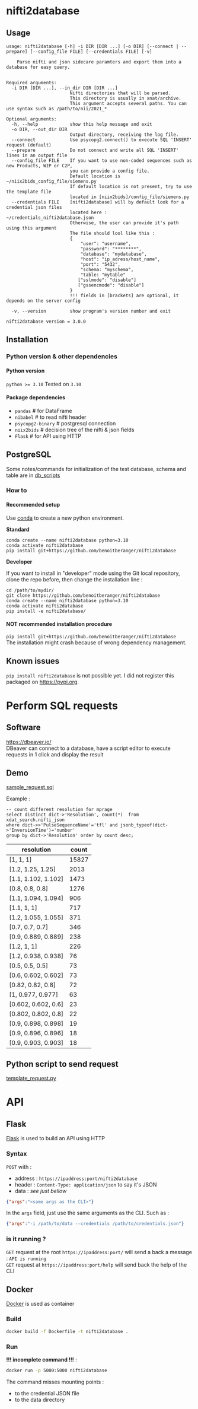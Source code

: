 # nifti2database

## Usage
```
usage: nifti2database [-h] -i DIR [DIR ...] [-o DIR] [--connect | --prepare] [--config_file FILE] [--credentials FILE] [-v]

    Parse nifti and json sidecare paramters and export them into a database for easy query.
    

Required arguments:
  -i DIR [DIR ...], --in_dir DIR [DIR ...]
                        Nifti directories that will be parsed.
                        This directory is usually in xnat/archive.
                        This argument accepts several paths. You can use syntax such as /path/to/nii/2021_*

Optional arguments:
  -h, --help            show this help message and exit
  -o DIR, --out_dir DIR
                        Output directory, receiving the log file.
  --connect             Use psycopg2.connect() to execute SQL 'INSERT' request (default)
  --prepare             Do not connect and write all SQL 'INSERT' lines in an output file
  --config_file FILE    If you want to use non-coded sequences such as new Products, WIP or C2P,
                        you can provide a config file.
                        Default location is ~/niix2bids_config_file/siemens.py
                        If default location is not present, try to use the template file 
                        located in [niix2bids]/config_file/siemens.py
  --credentials FILE    [nifti2database] will by default look for a credential json files 
                        located here : ~/credentials_nifti2database.json 
                        Otherwise, the user can provide it's path using this argument 
                        The file should lool like this :  
                        { 
                            "user": "username", 
                            "password": "********", 
                            "database": "mydatabase", 
                            "host": "ip_adress/host_name", 
                            "port": "5432", 
                            "schema: "myschema", 
                            "table: "mytable" 
                           ["sslmode": "disable"] 
                           ["gssencmode": "disable"] 
                        } 
                        !!! fields in [brackets] are optional, it depends on the server config 
                        
  -v, --version         show program's version number and exit

nifti2database version = 3.0.0
```

## Installation

### Python version & other dependencies 

#### Python version

`python >= 3.10` Tested on `3.10`

#### Package dependencies
- `pandas` # for DataFrame
- `nibabel` # to read nifti header
- `psycopg2-binary` # postgresql connection
- `niix2bids` # decision tree of the nifti & json fields
- `Flask` # for API using HTTP

## PostgreSQL
Some notes/commands for initialization of the test database, schema and table are in [db_scripts](db_scripts)

### How to

#### Recommended setup

Use [conda](https://docs.conda.io/en/latest/miniconda.html) to create a new python environment.

**Standard**

```shell
conda create --name nifti2database python=3.10
conda activate nifti2database
pip install git+https://github.com/benoitberanger/nifti2database
```

**Developer**

If you want to install in "developer" mode using the Git local repository, clone the repo before, then change the installation line :

```shell
cd /path/to/mydir/
git clone https://github.com/benoitberanger/nifti2database
conda create --name nifti2database python=3.10
conda activate nifti2database
pip install -e nifti2database/
```


#### **NOT** recommended installation procedure

`pip install git+https://github.com/benoitberanger/nifti2database`  
The installation might crash because of wrong dependency management.

## Known issues

`pip install nifti2database` is not possible yet. I did not register this packaged on https://pypi.org.


# Perform SQL requests

## Software
https://dbeaver.io/  
DBeaver can connect to a database, have a script editor to execute requests in 1 click and display the result

## Demo

[sample_request.sql](sample_request.sql)

Example :

```pgsql
-- count different resolution for mprage
select distinct dict->'Resolution', count(*)  from xdat_search.nifti_json
where dict->>'PulseSequenceName'='tfl' and jsonb_typeof(dict->'InversionTime')='number'
group by dict->'Resolution' order by count desc;
```

|resolution|count|
|----------|-----|
|[1, 1, 1]|15827|
|[1.2, 1.25, 1.25]|2013|
|[1.1, 1.102, 1.102]|1473|
|[0.8, 0.8, 0.8]|1276|
|[1.1, 1.094, 1.094]|906|
|[1.1, 1, 1]|717|
|[1.2, 1.055, 1.055]|371|
|[0.7, 0.7, 0.7]|346|
|[0.9, 0.889, 0.889]|238|
|[1.2, 1, 1]|226|
|[1.2, 0.938, 0.938]|76|
|[0.5, 0.5, 0.5]|73|
|[0.6, 0.602, 0.602]|73|
|[0.82, 0.82, 0.8]|72|
|[1, 0.977, 0.977]|63|
|[0.602, 0.602, 0.6]|23|
|[0.802, 0.802, 0.8]|22|
|[0.9, 0.898, 0.898]|19|
|[0.9, 0.896, 0.896]|18|
|[0.9, 0.903, 0.903]|18|

## Python script to send request
[template_request.py](template_request.py)

# API

## Flask
[Flask](https://flask.palletsprojects.com/) is used to build an API using HTTP

### Syntax
`POST` with :
- address : `https://ipaddress:port/nifti2database`
- header : `Content-Type: application/json` to say it's JSON
- data : _see just bellow_

```json
{"args":"<same args as the CLI>"}
```
In the `args` field, just use the same arguments as the CLI. Such as :
```json
{"args":"-i /path/to/data --credentials /path/to/credentials.json"}
```

### is it running ?
`GET` request at the root `https://ipaddress:port/` will send a back a message : `API is running`  
`GET` request at  `https://ipaddress:port/help` will send back the help of the CLI

## Docker
[Docker](https://docs.docker.com/) is used as container

### Build
```bash
docker build -f Dockerfile -t nifti2database .
```

### Run
**!!! incomplete command !!!** :
```bash
docker run -p 5000:5000 nifti2database
```
The command misses mounting points :
- to the credential JSON file
- to the data directory
